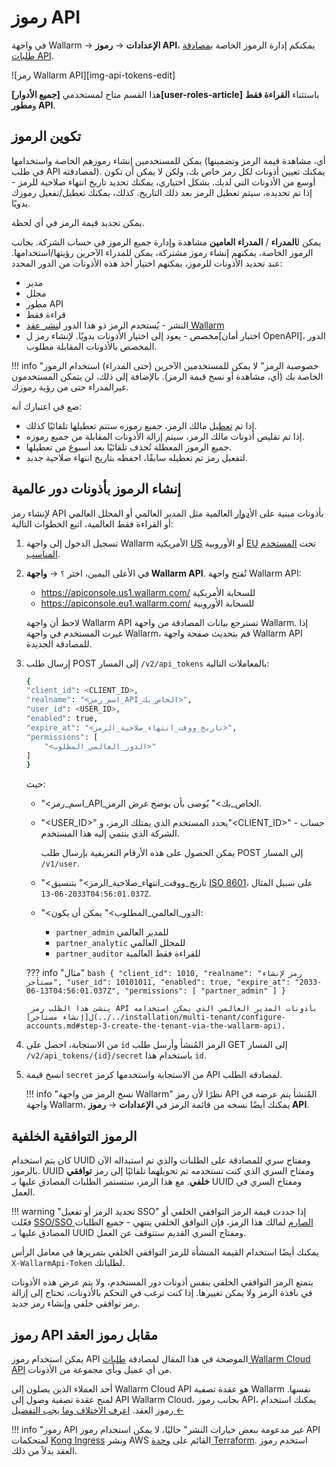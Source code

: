 # رموز API

في واجهة Wallarm → **الإعدادات** → **رموز API**، يمكنكم إدارة الرموز الخاصة ب[مصادقة طلبات API](../../api/overview.md).

![رمز Wallarm API][img-api-tokens-edit]

هذا القسم متاح لمستخدمي **[جميع الأدوار][user-roles-article]** باستثناء **القراءة فقط** و**مطور API**.

## تكوين الرموز

يمكن للمستخدمين إنشاء رموزهم الخاصة واستخدامها (أي، مشاهدة قيمة الرمز وتضمينها في طلب API لمصادقته). يمكنك تعيين أذونات لكل رمز خاص بك، ولكن لا يمكن أن تكون أوسع من الأذونات التي لديك. بشكل اختياري، يمكنك تحديد تاريخ انتهاء صلاحية للرمز - إذا تم تحديده، سيتم تعطيل الرمز بعد ذلك التاريخ. كذلك، يمكنك تعطيل/تفعيل رموزك يدويًا.

يمكن تجديد قيمة الرمز في أي لحظة.

يمكن ل**المدراء** / **المدراء العامين** مشاهدة وإدارة جميع الرموز في حساب الشركة. بجانب الرموز الخاصة، يمكنهم إنشاء رموز مشتركة، يمكن للمدراء الآخرين رؤيتها/استخدامها. عند تحديد الأذونات للرموز، يمكنهم اختيار أخذ هذه الأذونات من الدور المحدد:

* مدير
* محلل
* مطور API
* قراءة فقط
* النشر - يُستخدم الرمز ذو هذا الدور ل[نشر عقد Wallarm](../../user-guides/nodes/nodes.md#creating-a-node)
* مخصص - يعود إلى اختيار الأذونات يدويًا. لإنشاء رمز ل[اختبار أمان OpenAPI]، الدور المخصص بالأذونات المقابلة مطلوب.

!!! info "خصوصية الرمز"
    لا يمكن للمستخدمين الآخرين (حتى المدراء) استخدام الرموز الخاصة بك (أي، مشاهدة أو نسخ قيمة الرمز). بالإضافة إلى ذلك، لن يتمكن المستخدمون غيرالمدراء حتى من رؤية رموزك.

ضع في اعتبارك أنه:

* إذا تم [تعطيل](../../user-guides/settings/users.md#disabling-and-deleting-users) مالك الرمز، جميع رموزه ستتم تعطيلها تلقائيًا كذلك.
* إذا تم تقليص أذونات مالك الرمز، سيتم إزالة الأذونات المقابلة من جميع رموزه.
* جميع الرموز المعطلة تُحذف تلقائيًا بعد أسبوع من تعطيلها.
* لتفعيل رمز تم تعطيله سابقًا، احفظه بتاريخ انتهاء صلاحية جديد.

## إنشاء الرموز بأذونات دور عالمية

لإنشاء رمز API بأذونات مبنية على ال[أدوار](../../user-guides/settings/users.md#user-roles) العالمية مثل المدير العالمي أو المحلل العالمي أو القراءة فقط العالمية، اتبع الخطوات التالية:

1. تسجيل الدخول إلى واجهة Wallarm الأمريكية [US](https://us1.my.wallarm.com/) أو الأوروبية [EU](https://my.wallarm.com/) تحت [المستخدم المناسب](#configuring-tokens).
1. في الأعلى اليمين، اختر `؟` → **واجهة Wallarm API**. تُفتح واجهة Wallarm API:

    * https://apiconsole.us1.wallarm.com/ للسحابة الأمريكية
    * https://apiconsole.eu1.wallarm.com/ للسحابة الأوروبية

    لاحظ أن واجهة Wallarm API تسترجع بيانات المصادقة من واجهة Wallarm. إذا غيرت المستخدم في واجهة Wallarm، قم بتحديث صفحة واجهة Wallarm API للمصادقة الجديدة.
 
1. إرسال طلب POST إلى المسار `/v2/api_tokens` بالمعاملات التالية:

    ```bash
    {
    "client_id": <CLIENT_ID>,
    "realname": "<اسم_رمز_API_الخاص_بك>",
    "user_id": <USER_ID>,
    "enabled": true,
    "expire_at": "<تاريخ_ووقت_انتهاء_صلاحية_الرمز>",
    "permissions": [
        "<الدور_العالمي_المطلوب>"
    ]
    }
    ```

    حيث:

    * "<اسم_رمز_API_الخاص_بك>" يُوصى بأن يوضح غرض الرمز.
    * "<USER_ID>" يحدد المستخدم الذي يمتلك الرمز، و"<CLIENT_ID>" - حساب الشركة الذي ينتمي إليه هذا المستخدم.
    
        يمكن الحصول على هذه الأرقام التعريفية بإرسال طلب POST إلى المسار `/v1/user`.

    * "<تاريخ_ووقت_انتهاء_صلاحية_الرمز>" بتنسيق [ISO 8601](https://www.cl.cam.ac.uk/~mgk25/iso-time.html)، على سبيل المثال `2033-06-13T04:56:01.037Z`.
    * "<الدور_العالمي_المطلوب>" يمكن أن يكون:
        
        * `partner_admin` للمدير العالمي
        * `partner_analytic` للمحلل العالمي
        * `partner_auditor` للقراءة فقط العالمية

    ??? info "مثال"
        ```bash
        {
        "client_id": 1010,
        "realname": "رمز لإنشاء مستأجر",
        "user_id": 10101011,
        "enabled": true,
        "expire_at": "2033-06-13T04:56:01.037Z",
        "permissions": [
            "partner_admin"
        ]
        }
        ```

        ينشئ هذا الطلب رمز API بأذونات المدير العالمي الذي يمكن استخدامه ل[إنشاء مستأجر](../../installation/multi-tenant/configure-accounts.md#step-3-create-the-tenant-via-the-wallarm-api).

1. من الاستجابة، احصل على `id` الرمز المُنشأ وأرسل طلب GET إلى المسار `/v2/api_tokens/{id}/secret` باستخدام هذا `id`.
1. انسخ قيمة `secret` من الاستجابة واستخدمها كرمز API لمصادقة الطلب.

    !!! info "نسخ الرمز من واجهة Wallarm"
        نظرًا لأن رمز API المُنشأ يتم عرضه في واجهة Wallarm، يمكنك أيضًا نسخه من قائمة الرمز في **الإعدادات** → **رموز API**.

## الرموز التوافقية الخلفية

كان يتم استخدام UUID ومفتاح سري للمصادقة على الطلبات والذي تم استبداله الآن بالرموز. UUID ومفتاح السري الذي كنت تستخدمه تم تحويلهما تلقائيًا إلى رمز **توافقي خلفي**. مع هذا الرمز، ستستمر الطلبات المصادق عليها بـ UUID ومفتاح السري في العمل.

!!! warning "تجديد الرمز أو تفعيل SSO"
    إذا جددت قيمة الرمز التوافقي الخلفي أو فعّلت [SSO/SSO الصارم](../../admin-en/configuration-guides/sso/setup.md) لمالك هذا الرمز، فإن التوافق الخلفي ينتهي - جميع الطلبات المصادق عليها بـ UUID ومفتاح السري القديم ستتوقف عن العمل.

يمكنك أيضًا استخدام القيمة المنشأة للرمز التوافقي الخلفي بتمريرها في معامل الرأس `X-WallarmApi-Token` لطلباتك.

يتمتع الرمز التوافقي الخلفي بنفس أذونات دور المستخدم، ولا يتم عرض هذه الأذونات في نافذة الرمز ولا يمكن تغييرها. إذا كنت ترغب في التحكم بالأذونات، تحتاج إلى إزالة رمز توافقي خلفي وإنشاء رمز جديد.

## رموز API مقابل رموز العقد

يمكن استخدام رموز API الموضحة في هذا المقال لمصادقة [طلبات Wallarm Cloud API](../../api/overview.md) من أي عميل وبأي مجموعة من الأذونات.

أحد العملاء الذين يصلون إلى Wallarm Cloud API هو عقدة تصفية Wallarm نفسها. لمنح عقدة تصفية وصول إلى API Wallarm Cloud، بجانب رموز API، يمكنك استخدام رموز العقد. [اعرف الاختلاف وما يجب التفضيل ←](../../user-guides/nodes/nodes.md#api-and-node-tokens-for-node-creation)

!!! info "رموز API غير مدعومة ببعض خيارات النشر"
    حاليًا، لا يمكن استخدام رموز API لمتحكمات [Kong Ingress](../../installation/kubernetes/kong-ingress-controller/deployment.md) ونشر AWS القائم على [وحدة Terraform](../../installation/cloud-platforms/aws/terraform-module/overview.md). استخدم رموز العقد بدلاً من ذلك.
